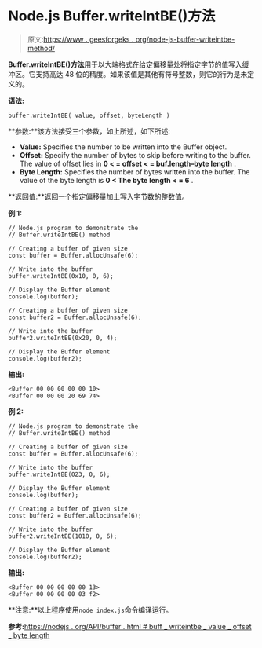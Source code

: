 # Node.js Buffer.writeIntBE()方法

> 原文:[https://www . geesforgeks . org/node-js-buffer-writeintbe-method/](https://www.geeksforgeeks.org/node-js-buffer-writeintbe-method/)

**Buffer.writeIntBE()方法**用于以大端格式在给定偏移量处将指定字节的值写入缓冲区。它支持高达 48 位的精度。如果该值是其他有符号整数，则它的行为是未定义的。

**语法:**

```
buffer.writeIntBE( value, offset, byteLength )
```

**参数:**该方法接受三个参数，如上所述，如下所述:

*   **Value:** Specifies the number to be written into the Buffer object.
*   **Offset:** Specify the number of bytes to skip before writing to the buffer. The value of offset lies in **0 < = offset < = buf.length–byte length** .
*   **Byte Length:** Specifies the number of bytes written into the buffer. The value of the byte length is **0 < The byte length < = 6** .

**返回值:**返回一个指定偏移量加上写入字节数的整数值。

**例 1:**

```
// Node.js program to demonstrate the  
// Buffer.writeIntBE() method 

// Creating a buffer of given size 
const buffer = Buffer.allocUnsafe(6);

// Write into the buffer
buffer.writeIntBE(0x10, 0, 6);

// Display the Buffer element
console.log(buffer);

// Creating a buffer of given size 
const buffer2 = Buffer.allocUnsafe(6);

// Write into the buffer
buffer2.writeIntBE(0x20, 0, 4);

// Display the Buffer element
console.log(buffer2);
```

**输出:**

```
<Buffer 00 00 00 00 00 10>
<Buffer 00 00 00 20 69 74>

```

**例 2:**

```
// Node.js program to demonstrate the  
// Buffer.writeIntBE() method 

// Creating a buffer of given size 
const buffer = Buffer.allocUnsafe(6);

// Write into the buffer
buffer.writeIntBE(023, 0, 6);

// Display the Buffer element
console.log(buffer);

// Creating a buffer of given size 
const buffer2 = Buffer.allocUnsafe(6);

// Write into the buffer
buffer2.writeIntBE(1010, 0, 6);

// Display the Buffer element
console.log(buffer2);
```

**输出:**

```
<Buffer 00 00 00 00 00 13>
<Buffer 00 00 00 00 03 f2>

```

**注意:**以上程序使用`node index.js`命令编译运行。

**参考:**[https://nodejs . org/API/buffer . html # buff _ writeintbe _ value _ offset _ byte length](https://nodejs.org/api/buffer.html#buffer_buf_writeintbe_value_offset_bytelength)